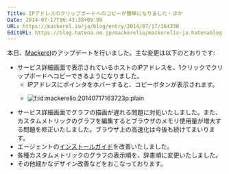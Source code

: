 ```yaml
---
Title: IPアドレスのクリップボードへのコピーが簡単になりました・ほか
Date: 2014-07-17T16:43:38+09:00
URL: https://mackerel.io/ja/blog/entry/2014/07/17/164338
EditURL: https://blog.hatena.ne.jp/mackerelio/mackerelio-ja.hatenablog.mackerel.io/atom/entry/12921228815728362577
---
```


本日、[Mackerel][]のアップデートを行いました。主な変更は以下のとおりです:

- サービス詳細画面で表示されているホストのIPアドレスを、1クリックでクリップボードへコピーできるようになりました。
  - IPアドレスにポインタをホバーすると、コピーボタンが表示されます。
  - <p><span itemscope itemtype="http://schema.org/Photograph"><img src="https://cdn-ak.f.st-hatena.com/images/fotolife/m/mackerelio/20140717/20140717163723.png" alt="f:id:mackerelio:20140717163723p:plain" title="f:id:mackerelio:20140717163723p:plain" class="hatena-fotolife" itemprop="image" style="max-width: 80%"></span></p>
- サービス詳細画面でグラフの描画が遅れる問題に対処いたしました。また、カスタムメトリックのグラフを編集するとブラウザのメモリ使用量が増大する問題を修正いたしました。ブラウザ上の高速化は今後も続けてまいります。
- エージェントの[インストールガイド](https://mackerel.io/my/instruction-agent)を改善いたしました。
- 各種カスタムメトリックのグラフの表示順を、辞書順に変更いたしました。
- その他細かなデザイン改善などをおこなっております。

[Mackerel]: https://mackerel.io/ja/
